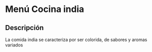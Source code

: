 # Menú Cocina india

## Descripción
La comida india se caracteriza por ser colorida, de sabores y aromas variados

